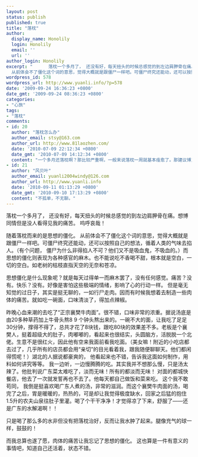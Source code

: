 ```yaml
---
layout: post
status: publish
published: true
title: "落枕"
author:
  display_name: Honolily
  login: Honolily
  email: ''
  url: ''
author_login: Honolily
excerpt: "      落枕一个多月了， 还没有好，每天扭头的时候总感觉的到左边肩胛骨在痛。想博同情但是没人看得见我的痛苦。 呜呼哀哉！ \n\n    随着落枕而来的是思想的僵化。
  从前体会不了僵化这个词的意思，觉得大概就是跟僵尸一样吧。可僵尸终究还能动，还可以按照自己的想法，循着人类的气味去掐人。（有个问题， 僵尸为什么非得掐人不可？他们又不是吸血鬼，不吸血的。）而思想的僵化则表现为各种感官的麻木。也不能说吃不香喝不甜，根本就是空白，一切的空白。如老树的枯枝直指天空的无奈和苍凉。"
wordpress_id: 578
wordpress_url: http://www.yuanli.info/?p=578
date: '2009-09-24 16:36:23 +0800'
date_gmt: '2009-09-24 08:36:23 +0800'
categories:
- "心旅"
tags:
- "落枕"
comments:
- id: 20
  author: "落枕怎么办"
  author_email: stsy@163.com
  author_url: http://www.81laozhen.com/
  date: '2010-07-09 22:12:34 +0800'
  date_gmt: '2010-07-09 14:12:34 +0800'
  content: "一个多月还落枕啊？那比较严重啊，一般来说落枕一周就基本痊愈了。那建议博主检查下颈椎。"
- id: 21
  author: "风贝叶"
  author_email: yuanli2004windy@126.com
  author_url: http://www.yuanli.info
  date: '2010-09-11 01:13:29 +0800'
  date_gmt: '2010-09-10 17:13:29 +0800'
  content: "不孤单，不无聊。"
---
```

<p>      落枕一个多月了， 还没有好，每天扭头的时候总感觉的到左边肩胛骨在痛。想博同情但是没人看得见我的痛苦。 呜呼哀哉！ </p>
<p>    随着落枕而来的是思想的僵化。 从前体会不了僵化这个词的意思，觉得大概就是跟僵尸一样吧。可僵尸终究还能动，还可以按照自己的想法，循着人类的气味去掐人。（有个问题， 僵尸为什么非得掐人不可？他们又不是吸血鬼，不吸血的。）而思想的僵化则表现为各种感官的麻木。也不能说吃不香喝不甜，根本就是空白，一切的空白。如老树的枯枝直指天空的无奈和苍凉。<a id="more"></a><a id="more-578"></a></p>
<p>    思想僵化是什么现象呢？就是每天过得单一而麻木罢了，没有任何感觉。痛苦？没有。快乐？没有。好像是害怕这些极端的情绪，影响了心的行动一样。 但是毫无知觉的过日子，其实是挺无聊的，一如行尸走肉。因而有时候我想着去制造一些肉体的痛苦。就如吃一碗面，口味清淡了，得加点辣椒。</p>
<p>    昨晚心血来潮的去吃了&ldquo;正宗襄樊牛肉面&rdquo;。很不错，口味非常的浓重。据说汤底是由20多种草药加上牛骨头熬8 9 个钟头熬出来的。一碗不大的面，让我吃了足足30分钟，撑得不得了，总共才花了8块钱，跟吃80块的效果差不多。老板是个襄樊人，挺着超级大的肚子，肉嘟嘟的，看起来也很结实，头圆脑方，活脱脱一个北佬。生意不是很红火，因此他有空来我面前看我吃面。（美女嘛！附近的小吃店都去过了，几乎所有的店员都会用&ldquo;亲切&rdquo;的目光看着我，跟我随便聊聊天。他们都闲得慌呢！）湖北的人据说都豪爽的， 他看起来也不错，告诉我这面如何制作，用料如何讲究等等。 我一边听，一边慢腾腾的吃。其实我并不想那么慢，只是汤太辣了。他批判说广东菜太难吃了，淡而无味！所有的都淡而无味！ 对面的都城快餐店，他去了一次就发誓再也不去了。他每天都自己做饭和菜来吃。 这个我不敢苟同， 我倒是挺喜欢喝广东人煮的汤，非常的滋润。而这个襄樊牛肉面的汤，喝完了之后，胃是暖暖的，热热的，可是却让我觉得极度缺水，回家之后猛的抱住1.5升的农夫山泉往肚子里灌。喝了个干干净净！才觉得凉了下来，舒服了&mdash;&mdash;还是广东的水解渴啊！！ </p>
<p>   只是喝了那么多的水非但没有把落枕治好，反而让我水肿了起来。腿像充气的球一样，鼓鼓的！</p>
<p>   而我总算也遂了愿，肉体的痛苦让我忘记了思想的僵化。 这也算是一件有意义的事情吧，知道自己还活着，状态不错。 </p>
